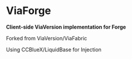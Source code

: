 # ViaForge

**Client-side ViaVersion implementation for Forge**

Forked from ViaVersion/ViaFabric

Using CCBlueX/LiquidBase for Injection
